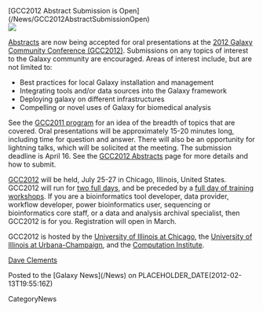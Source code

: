 <div class='newsItemHeader'>[GCC2012 Abstract Submission is Open](/News/GCC2012AbstractSubmissionOpen)</div>

<div class='right'><a href='/Events/GCC2012/Abstracts'><img src='/Events/GCC2012/GCC2012Logo200.png' /></a></div>

[Abstracts](/Events/GCC2012/Abstracts) are now being accepted for oral presentations at the [2012 Galaxy Community Conference (GCC2012)](/Events/GCC2012).  Submissions on any topics of interest to the Galaxy community are encouraged. Areas of interest include, but are not limited to:

* Best practices for local Galaxy installation and management
* Integrating tools and/or data sources into the Galaxy framework
* Deploying galaxy on different infrastructures
* Compelling or novel uses of Galaxy for biomedical analysis 

See the [GCC2011 program](/Events/GCC2011) for an idea of the breadth of topics that are covered. Oral presentations will be approximately 15-20 minutes long, including time for question and answer. There will also be an opportunity for lightning talks, which will be solicited at the meeting.  The submission deadline is April 16.  See the [GCC2012 Abstracts](/Events/GCC2012/Abstracts) page for more details and how to submit.

[GCC2012](/Events/GCC2012) will be held, July 25-27 in Chicago, Illinois, United States.  GCC2012 will run for [two full days](/Events/GCC2012/Program), and be preceded by a [full day of training workshops](/Events/GCC2012/Program).  If you are a bioinformatics tool developer, data provider, workflow developer, power bioinformatics user, sequencing or bioinformatics core staff, or a data and analysis archival specialist, then GCC2012 is for you.  Registration will open in March.

GCC2012 is hosted by the [University of Illinois at Chicago](http://uic.edu/), the [University of Illinois at Urbana-Champaign](http://illinois.edu/), and the [Computation Institute](http://www.ci.anl.gov/).

[Dave Clements](/DaveClements)

<div class='newsItemFooter'>Posted to the [Galaxy News](/News) on PLACEHOLDER_DATE(2012-02-13T19:55:16Z)</div>

CategoryNews
